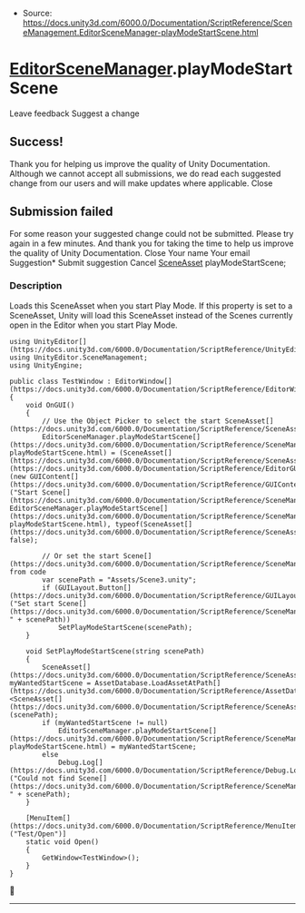 * Source: https://docs.unity3d.com/6000.0/Documentation/ScriptReference/SceneManagement.EditorSceneManager-playModeStartScene.html

#  [EditorSceneManager](https://docs.unity3d.com/6000.0/Documentation/ScriptReference/SceneManagement.EditorSceneManager.html).playModeStartScene
Leave feedback
Suggest a change
## Success!
Thank you for helping us improve the quality of Unity Documentation. Although we cannot accept all submissions, we do read each suggested change from our users and will make updates where applicable.
Close
## Submission failed
For some reason your suggested change could not be submitted. Please <a>try again</a> in a few minutes. And thank you for taking the time to help us improve the quality of Unity Documentation.
Close
Your name Your email Suggestion* Submit suggestion
Cancel
[SceneAsset](https://docs.unity3d.com/6000.0/Documentation/ScriptReference/SceneAsset.html) playModeStartScene; 
### Description
Loads this SceneAsset when you start Play Mode.
If this property is set to a SceneAsset, Unity will load this SceneAsset instead of the Scenes currently open in the Editor when you start Play Mode.
```
using UnityEditor[](https://docs.unity3d.com/6000.0/Documentation/ScriptReference/UnityEditor.html);
using UnityEditor.SceneManagement;
using UnityEngine;  
  
public class TestWindow : EditorWindow[](https://docs.unity3d.com/6000.0/Documentation/ScriptReference/EditorWindow.html)
{
    void OnGUI()
    {
        // Use the Object Picker to select the start SceneAsset[](https://docs.unity3d.com/6000.0/Documentation/ScriptReference/SceneAsset.html)
        EditorSceneManager.playModeStartScene[](https://docs.unity3d.com/6000.0/Documentation/ScriptReference/SceneManagement.EditorSceneManager-playModeStartScene.html) = (SceneAsset[](https://docs.unity3d.com/6000.0/Documentation/ScriptReference/SceneAsset.html))EditorGUILayout.ObjectField[](https://docs.unity3d.com/6000.0/Documentation/ScriptReference/EditorGUILayout.ObjectField.html)(new GUIContent[](https://docs.unity3d.com/6000.0/Documentation/ScriptReference/GUIContent.html)("Start Scene[](https://docs.unity3d.com/6000.0/Documentation/ScriptReference/SceneManagement.Scene.html)"), EditorSceneManager.playModeStartScene[](https://docs.unity3d.com/6000.0/Documentation/ScriptReference/SceneManagement.EditorSceneManager-playModeStartScene.html), typeof(SceneAsset[](https://docs.unity3d.com/6000.0/Documentation/ScriptReference/SceneAsset.html)), false);  
  
        // Or set the start Scene[](https://docs.unity3d.com/6000.0/Documentation/ScriptReference/SceneManagement.Scene.html) from code
        var scenePath = "Assets/Scene3.unity";
        if (GUILayout.Button[](https://docs.unity3d.com/6000.0/Documentation/ScriptReference/GUILayout.Button.html)("Set start Scene[](https://docs.unity3d.com/6000.0/Documentation/ScriptReference/SceneManagement.Scene.html): " + scenePath))
            SetPlayModeStartScene(scenePath);
    }  
  
    void SetPlayModeStartScene(string scenePath)
    {
        SceneAsset[](https://docs.unity3d.com/6000.0/Documentation/ScriptReference/SceneAsset.html) myWantedStartScene = AssetDatabase.LoadAssetAtPath[](https://docs.unity3d.com/6000.0/Documentation/ScriptReference/AssetDatabase.LoadAssetAtPath.html)<SceneAsset[](https://docs.unity3d.com/6000.0/Documentation/ScriptReference/SceneAsset.html)>(scenePath);
        if (myWantedStartScene != null)
            EditorSceneManager.playModeStartScene[](https://docs.unity3d.com/6000.0/Documentation/ScriptReference/SceneManagement.EditorSceneManager-playModeStartScene.html) = myWantedStartScene;
        else
            Debug.Log[](https://docs.unity3d.com/6000.0/Documentation/ScriptReference/Debug.Log.html)("Could not find Scene[](https://docs.unity3d.com/6000.0/Documentation/ScriptReference/SceneManagement.Scene.html) " + scenePath);
    }  
  
    [MenuItem[](https://docs.unity3d.com/6000.0/Documentation/ScriptReference/MenuItem.html)("Test/Open")]
    static void Open()
    {
        GetWindow<TestWindow>();
    }
}

```

* * *
